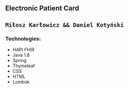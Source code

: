 ## Electronic Patient Card

## `Miłosz Karłowicz && Daniel Kotyński`

### Technologies:
- HAPI FHIR
- Java 1.8
- Spring
- Thymeleaf
- CSS
- HTML
- Lombok

